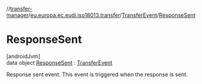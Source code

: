 //[transfer-manager](../../../../index.md)/[eu.europa.ec.eudi.iso18013.transfer](../../index.md)/[TransferEvent](../index.md)/[ResponseSent](index.md)

# ResponseSent

[androidJvm]\
data object [ResponseSent](index.md) : [TransferEvent](../index.md)

Response sent event. This event is triggered when the response is sent.
